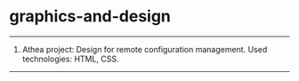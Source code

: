 # graphics-and-design
------------------------------------------------------------------
1) Athea project: Design for remote configuration management.
Used technologies: HTML, CSS.
------------------------------------------------------------------
